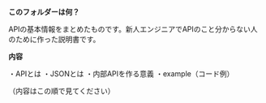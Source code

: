 **このフォルダーは何？**

APIの基本情報をまとめたものです。新人エンジニアでAPIのこと分からない人のために作った説明書です。

**内容**

・APIとは
・JSONとは
・内部APIを作る意義
・example（コード例）

（内容はこの順で見てください）
